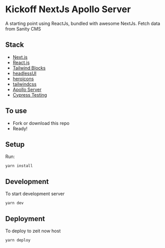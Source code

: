 # Kickoff NextJs Apollo Server

A starting point using ReactJs, bundled with awesome NextJs.
Fetch data from Sanity CMS

## Stack

- [Next.js](https://nextjs.org/)
- [React.js](https://facebook.github.io/react/)
- [Tailwind Blocks](https://tailblocks.cc/)
- [headlessUI](https://headlessui.dev)
- [heroicons](https://heroicons.com)
- [tailwindcss](https://tailwindcss.com/)
- [Apollo Server](https://www.apollographql.com/)
- [Cypress Testing](https://www.cypress.io/)

## To use

- Fork or download this repo
- Ready!

## Setup

Run:

```
yarn install
```

## Development

To start development server

```
yarn dev
```

## Deployment

To deploy to zeit now host

```
yarn deploy
```
